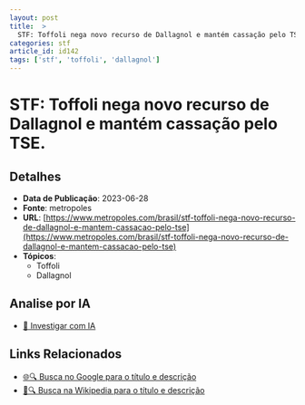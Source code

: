```yaml
---
layout: post
title:  >
  STF: Toffoli nega novo recurso de Dallagnol e mantém cassação pelo TSE.
categories: stf
article_id: id142
tags: ['stf', 'toffoli', 'dallagnol']
---
```


# STF: Toffoli nega novo recurso de Dallagnol e mantém cassação pelo TSE.

## Detalhes
- **Data de Publicação**: 2023-06-28
- **Fonte**: metropoles
- **URL**: [https://www.metropoles.com/brasil/stf-toffoli-nega-novo-recurso-de-dallagnol-e-mantem-cassacao-pelo-tse](https://www.metropoles.com/brasil/stf-toffoli-nega-novo-recurso-de-dallagnol-e-mantem-cassacao-pelo-tse)
- **Tópicos**:
  - Toffoli
  - Dallagnol

## Analise por IA
- [🤖 Investigar com IA](https://www.perplexity.ai/search?q=%22not%C3%ADcia%20artigo%20Brasil%22%20STF%3A%20Toffoli%20nega%20novo%20recurso%20de%20Dallagnol%20e%20mant%C3%A9m%20cassa%C3%A7%C3%A3o%20pelo%20TSE.%20metropoles%202023-06-28)

## Links Relacionados
- [🌐🔍 Busca no Google para o título e descrição](https://www.google.com/search?q=%22not%C3%ADcia%20artigo%20Brasil%22%20STF%3A%20Toffoli%20nega%20novo%20recurso%20de%20Dallagnol%20e%20mant%C3%A9m%20cassa%C3%A7%C3%A3o%20pelo%20TSE.%20metropoles%202023-06-28)
- [📖🔍 Busca na Wikipedia para o título e descrição](https://pt.wikipedia.org/w/index.php?search=%22not%C3%ADcia%20artigo%20Brasil%22%20STF%3A%20Toffoli%20nega%20novo%20recurso%20de%20Dallagnol%20e%20mant%C3%A9m%20cassa%C3%A7%C3%A3o%20pelo%20TSE.%20metropoles%202023-06-28)


